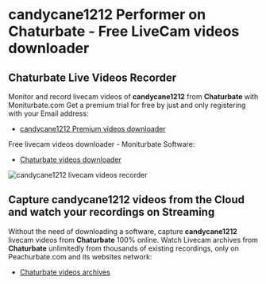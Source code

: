 # candycane1212 Performer on Chaturbate - Free LiveCam videos downloader

## Chaturbate Live Videos Recorder

Monitor and record livecam videos of **candycane1212** from **Chaturbate** with Moniturbate.com
Get a premium trial for free by just and only registering with your Email address:
* [candycane1212 Premium videos downloader](https://moniturbate.com/request-demo-licence-key.html)

Free livecam videos downloader - Moniturbate Software:
* [Chaturbate videos downloader](https://moniturbate.com/moniturbate-download-software.html)

![candycane1212 livecam videos recorder](https://peachurnet.com/templates/moniturbate-software.png)


## Capture candycane1212 videos from the Cloud and watch your recordings on Streaming

Without the need of downloading a software, capture **candycane1212** livecam videos from **Chaturbate** 100% online.
Watch Livecam archives from **Chaturbate** unlimitedly from thousands of existing recordings, only on Peachurbate.com and its websites network:
* [Chaturbate videos archives](https://peachurnet.com/)
